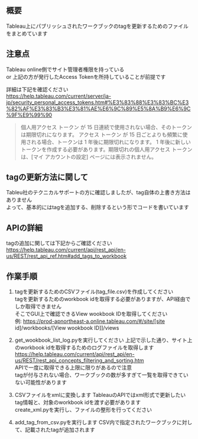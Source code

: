 ## 概要
Tableau上にパブリッシュされたワークブックのtagを更新するためのファイルをまとめています

## 注意点
Tableau online側でサイト管理者権限を持っている  
or 
上記の方が発行したAccess Tokenを所持していることが前提です

詳細は下記を確認ください  
https://help.tableau.com/current/server/ja-jp/security_personal_access_tokens.htm#%E3%83%88%E3%83%BC%E3%82%AF%E3%83%B3%E3%81%AE%E6%9C%89%E5%8A%B9%E6%9C%9F%E9%99%90

>個人用アクセス トークン が 15 日連続で使用されない場合、そのトークンは期限切れになります。
>アクセス トークン が 15 日ごとよりも頻繁に使用される場合、トークンは 1 年後に期限切れになります。
>1 年後に新しいトークンを作成する必要があります。期限切れの個人用アクセス トークンは、[マイ アカウントの設定] ページには表示されません。

## tagの更新方法に関して
Tableu社のテクニカルサポートの方に確認しましたが、tag自体の上書き方法はありません  
よって、基本的にはtagを追加する、削除するという形でコードを書いています

## APIの詳細
tagの追加に関しては下記からご確認ください  
https://help.tableau.com/current/api/rest_api/en-us/REST/rest_api_ref.htm#add_tags_to_workbook

## 作業手順
1. tagを更新するためのCSVファイル(tag_file.csv)を作成してください  
tagを更新するためのworkbook idを取得する必要がありますが、API経由でしか取得できません  
そこでGUI上で確認できるView wookbook IDを取得してください  
例: https://prod-apnortheast-a.online.tableau.com/#/site/[site id]/workbooks/[View wookbook ID]]/views

2. get_wookbook_list_log.pyを実行してください
上記で示した通り、サイト上のworkbook idを取得するためのログファイルを取得します  
https://help.tableau.com/current/api/rest_api/en-us/REST/rest_api_concepts_filtering_and_sorting.htm  
APIで一度に取得できる上限に限りがあるので注意  
tagが付与されない場合、ワークブックの数が多すぎて一覧を取得できていない可能性があります

3. CSVファイルをxmlに変換します
TableauのAPIではxml形式で更新したいtag情報と、対象のworkbook idを渡す必要があります  
create_xml.pyを実行し、ファイルの整形を行ってください

4. add_tag_from_csv.pyを実行します
CSV内で指定されたワークブックに対して、記載されたtagが追加されます
